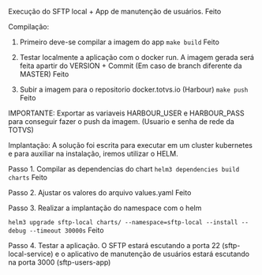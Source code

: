 Execução do SFTP local + App de manutenção de usuários.
Feito

Compilação:
1. Primeiro deve-se compilar a imagem do app
`make build`
Feito

2. Testar localmente a aplicação com o docker run. A imagem gerada será feita apartir do VERSION + Commit (Em caso de branch diferente da MASTER)
Feito

3. Subir a imagem para o repositorio docker.totvs.io (Harbour)
`make push`
Feito

  IMPORTANTE:
  Exportar as variaveis HARBOUR_USER e HARBOUR_PASS para conseguir fazer o push da imagem. (Usuario e senha de rede da TOTVS)

Implantação:
A solução foi escrita para executar em um cluster kubernetes e para auxiliar na instalação, iremos utilizar o HELM.

Passo 1. Compilar as dependencias do chart
`helm3 dependencies build charts`
Feito

Passo 2. Ajustar os valores do arquivo values.yaml
Feito

Passo 3. Realizar a implantação do namespace com o helm

`helm3 upgrade sftp-local charts/ --namespace=sftp-local --install --debug --timeout 30000s`
Feito

Passo 4. Testar a aplicação. 
O SFTP estará escutando a porta 22 (sftp-local-service)
e o aplicativo de manutenção de usuários estará escutando na porta 3000 (sftp-users-app)